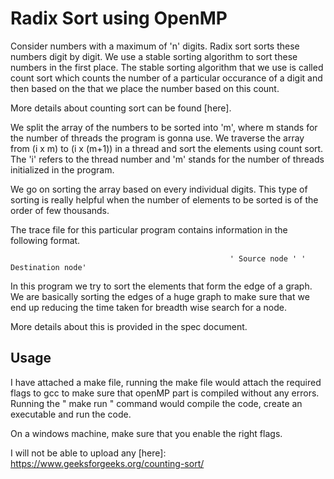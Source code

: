 # Radix Sort using OpenMP

Consider numbers with a maximum of 'n' digits. Radix sort sorts these numbers digit by digit. We use a stable sorting algorithm to sort these numbers in the first place. The stable sorting algorithm that we use is called count sort which counts the number of a particular occurance of a digit and then based on the that we place the number based on this count. 

More details about counting sort can be found [here]. 

We split the array of the numbers to be sorted into 'm', where m stands for the number of threads the program is gonna use. We traverse the array from (i x m) to (i x (m+1)) in a thread and sort the elements using count sort. The 'i' refers to the thread number and  'm' stands for the number of threads initialized in the program. 

We go on sorting the array based on every individual digits. This type of sorting is really helpful when the number of elements to be sorted is of the order of few thousands. 

The trace file for this particular program contains information in the following format. 

                                                     ' Source node ' ' Destination node'
In this program we try to sort the elements that form the edge of a graph. We are basically sorting the edges of a huge graph to make sure that we end up reducing the time taken for breadth wise search for a node. 

More details about this is provided in the spec document. 

## Usage
  
I have attached a make file, running the make file would attach the required flags to gcc to make sure that openMP part is compiled without any errors. Running the " make run " command would compile the code, create an executable and run the code. 

On a windows machine, make sure that you enable the right flags. 


  
  
  I will not be able to upload any 
  [here]: https://www.geeksforgeeks.org/counting-sort/
